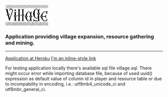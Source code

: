 ![alt text](https://github.com/EckhartPL/village/blob/master/public/assets/graphics/logotest1.png)

<h3>Application providing village expansion, resource gathering and mining.</h3>

<hr/>

[Application at Heroku](https://villagers-app.herokuapp.com/)
[I'm an inline-style link](https://www.google.com)

For testing application locally there's available sql file village.sql.
There might occur error while importing database file, because of used uuid() expression as default value of column id in player and resource table or due to incompability in encoding, i.e.: utf8mb4_unicode_ci and utf8mbr_general_ci.
